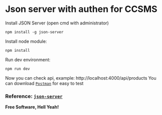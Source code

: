 # Json server with authen for CCSMS

Install JSON Server (open cmd with administrator)

```
npm install -g json-server
```

Install node module:

```
npm install
```

Run dev environment:

```
npm run dev
```

Now you can check api, example: http://localhost:4000/api/products
You can download [`Postman`](https://www.postman.com/downloads/) for easy to test

### Reference: [`json-server`](https://github.com/typicode/json-server)

**Free Software, Hell Yeah!**
